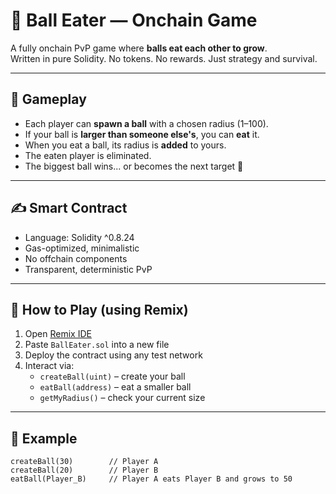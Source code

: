  # 🎱 Ball Eater — Onchain Game        
        
A fully onchain PvP game where **balls eat each other to grow**.        
Written in pure Solidity. No tokens. No rewards. Just strategy and survival.       
      
---     
       
## 🧠 Gameplay      
     
- Each player can **spawn a ball** with a chosen radius (1–100).      
- If your ball is **larger than someone else's**, you can **eat** it.      
- When you eat a ball, its radius is **added** to yours.    
- The eaten player is eliminated.       
- The biggest ball wins... or becomes the next target 🧨        
    
---   
      
## ✍️ Smart Contract         
      
- Language: Solidity ^0.8.24     
- Gas-optimized, minimalistic   
- No offchain components     
- Transparent, deterministic PvP   
   
---  
  
## 🚀 How to Play (using Remix)   
 
1. Open [Remix IDE](https://remix.ethereum.org/)   
2. Paste `BallEater.sol` into a new file   
3. Deploy the contract using any test network   
4. Interact via:  
   - `createBall(uint)` – create your ball   
   - `eatBall(address)` – eat a smaller ball  
   - `getMyRadius()` – check your current size  

---

## 🧪 Example

```solidity
createBall(30)        // Player A
createBall(20)        // Player B
eatBall(Player_B)     // Player A eats Player B and grows to 50
